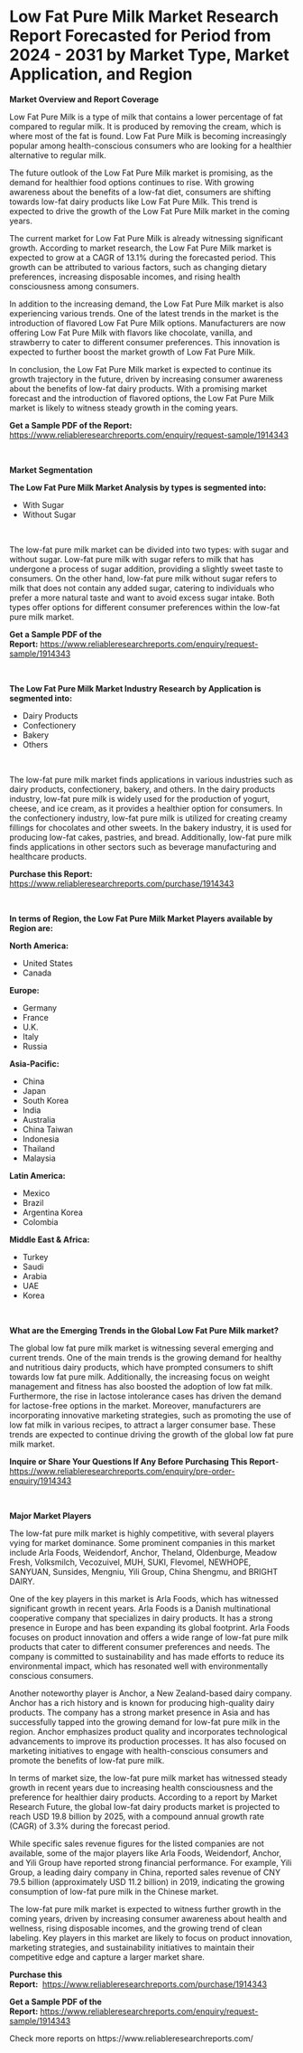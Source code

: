 <p><h1>Low Fat Pure Milk Market Research Report Forecasted for Period from 2024 -  2031 by Market Type, Market Application, and Region</h1></p><p><strong>Market Overview and Report Coverage</strong></p>
<p><p>Low Fat Pure Milk is a type of milk that contains a lower percentage of fat compared to regular milk. It is produced by removing the cream, which is where most of the fat is found. Low Fat Pure Milk is becoming increasingly popular among health-conscious consumers who are looking for a healthier alternative to regular milk.</p><p>The future outlook of the Low Fat Pure Milk market is promising, as the demand for healthier food options continues to rise. With growing awareness about the benefits of a low-fat diet, consumers are shifting towards low-fat dairy products like Low Fat Pure Milk. This trend is expected to drive the growth of the Low Fat Pure Milk market in the coming years.</p><p>The current market for Low Fat Pure Milk is already witnessing significant growth. According to market research, the Low Fat Pure Milk market is expected to grow at a CAGR of 13.1% during the forecasted period. This growth can be attributed to various factors, such as changing dietary preferences, increasing disposable incomes, and rising health consciousness among consumers.</p><p>In addition to the increasing demand, the Low Fat Pure Milk market is also experiencing various trends. One of the latest trends in the market is the introduction of flavored Low Fat Pure Milk options. Manufacturers are now offering Low Fat Pure Milk with flavors like chocolate, vanilla, and strawberry to cater to different consumer preferences. This innovation is expected to further boost the market growth of Low Fat Pure Milk.</p><p>In conclusion, the Low Fat Pure Milk market is expected to continue its growth trajectory in the future, driven by increasing consumer awareness about the benefits of low-fat dairy products. With a promising market forecast and the introduction of flavored options, the Low Fat Pure Milk market is likely to witness steady growth in the coming years.</p></p>
<p><strong>Get a Sample PDF of the Report:</strong> <a href="https://www.reliableresearchreports.com/enquiry/request-sample/1914343">https://www.reliableresearchreports.com/enquiry/request-sample/1914343</a></p>
<p>&nbsp;</p>
<p><strong>Market Segmentation</strong></p>
<p><strong>The Low Fat Pure Milk Market Analysis by types is segmented into:</strong></p>
<p><ul><li>With Sugar</li><li>Without Sugar</li></ul></p>
<p>&nbsp;</p>
<p><p>The low-fat pure milk market can be divided into two types: with sugar and without sugar. Low-fat pure milk with sugar refers to milk that has undergone a process of sugar addition, providing a slightly sweet taste to consumers. On the other hand, low-fat pure milk without sugar refers to milk that does not contain any added sugar, catering to individuals who prefer a more natural taste and want to avoid excess sugar intake. Both types offer options for different consumer preferences within the low-fat pure milk market.</p></p>
<p><strong>Get a Sample PDF of the Report:</strong>&nbsp;<a href="https://www.reliableresearchreports.com/enquiry/request-sample/1914343">https://www.reliableresearchreports.com/enquiry/request-sample/1914343</a></p>
<p>&nbsp;</p>
<p><strong>The Low Fat Pure Milk Market Industry Research by Application is segmented into:</strong></p>
<p><ul><li>Dairy Products</li><li>Confectionery</li><li>Bakery</li><li>Others</li></ul></p>
<p>&nbsp;</p>
<p><p>The low-fat pure milk market finds applications in various industries such as dairy products, confectionery, bakery, and others. In the dairy products industry, low-fat pure milk is widely used for the production of yogurt, cheese, and ice cream, as it provides a healthier option for consumers. In the confectionery industry, low-fat pure milk is utilized for creating creamy fillings for chocolates and other sweets. In the bakery industry, it is used for producing low-fat cakes, pastries, and bread. Additionally, low-fat pure milk finds applications in other sectors such as beverage manufacturing and healthcare products.</p></p>
<p><strong>Purchase this Report:</strong>&nbsp; <a href="https://www.reliableresearchreports.com/purchase/1914343">https://www.reliableresearchreports.com/purchase/1914343</a></p>
<p>&nbsp;</p>
<p><strong>In terms of Region, the Low Fat Pure Milk Market Players available by Region are:</strong></p>
<p>
    <p> <strong> North America: </strong>
        <ul>
            <li>United States</li>
            <li>Canada</li>
        </ul>
        </p> 
    <p> <strong> Europe: </strong>
        <ul>
            <li>Germany</li>
            <li>France</li>
            <li>U.K.</li>
            <li>Italy</li>
            <li>Russia</li>
        </ul>
        </p> 
    <p> <strong> Asia-Pacific: </strong>
        <ul>
            <li>China</li>
            <li>Japan</li>
            <li>South Korea</li>
            <li>India</li>
            <li>Australia</li>
            <li>China Taiwan</li>
            <li>Indonesia</li>
            <li>Thailand</li>
            <li>Malaysia</li>
        </ul>
        </p> 
    <p> <strong> Latin America: </strong>
        <ul>
            <li>Mexico</li>
            <li>Brazil</li>
            <li>Argentina Korea</li>
            <li>Colombia</li>
        </ul>
        </p> 
    <p> <strong> Middle East & Africa: </strong>
        <ul>
            <li>Turkey</li>
            <li>Saudi</li>
            <li>Arabia</li>
            <li>UAE</li>
            <li>Korea</li>
        </ul>
    </p>
    </p>
<p>&nbsp;</p>
<p><strong>What are the Emerging Trends in the Global Low Fat Pure Milk market?</strong></p>
<p><p>The global low fat pure milk market is witnessing several emerging and current trends. One of the main trends is the growing demand for healthy and nutritious dairy products, which have prompted consumers to shift towards low fat pure milk. Additionally, the increasing focus on weight management and fitness has also boosted the adoption of low fat milk. Furthermore, the rise in lactose intolerance cases has driven the demand for lactose-free options in the market. Moreover, manufacturers are incorporating innovative marketing strategies, such as promoting the use of low fat milk in various recipes, to attract a larger consumer base. These trends are expected to continue driving the growth of the global low fat pure milk market.</p></p>
<p><strong>Inquire or Share Your Questions If Any Before Purchasing This Report</strong>- <a href="https://www.reliableresearchreports.com/enquiry/pre-order-enquiry/1914343">https://www.reliableresearchreports.com/enquiry/pre-order-enquiry/1914343</a></p>
<p>&nbsp;</p>
<p><strong>Major Market Players</strong></p>
<p><p>The low-fat pure milk market is highly competitive, with several players vying for market dominance. Some prominent companies in this market include Arla Foods, Weidendorf, Anchor, Theland, Oldenburge, Meadow Fresh, Volksmilch, Vecozuivel, MUH, SUKI, Flevomel, NEWHOPE, SANYUAN, Sunsides, Mengniu, Yili Group, China Shengmu, and BRIGHT DAIRY.</p><p>One of the key players in this market is Arla Foods, which has witnessed significant growth in recent years. Arla Foods is a Danish multinational cooperative company that specializes in dairy products. It has a strong presence in Europe and has been expanding its global footprint. Arla Foods focuses on product innovation and offers a wide range of low-fat pure milk products that cater to different consumer preferences and needs. The company is committed to sustainability and has made efforts to reduce its environmental impact, which has resonated well with environmentally conscious consumers.</p><p>Another noteworthy player is Anchor, a New Zealand-based dairy company. Anchor has a rich history and is known for producing high-quality dairy products. The company has a strong market presence in Asia and has successfully tapped into the growing demand for low-fat pure milk in the region. Anchor emphasizes product quality and incorporates technological advancements to improve its production processes. It has also focused on marketing initiatives to engage with health-conscious consumers and promote the benefits of low-fat pure milk.</p><p>In terms of market size, the low-fat pure milk market has witnessed steady growth in recent years due to increasing health consciousness and the preference for healthier dairy products. According to a report by Market Research Future, the global low-fat dairy products market is projected to reach USD 19.8 billion by 2025, with a compound annual growth rate (CAGR) of 3.3% during the forecast period.</p><p>While specific sales revenue figures for the listed companies are not available, some of the major players like Arla Foods, Weidendorf, Anchor, and Yili Group have reported strong financial performance. For example, Yili Group, a leading dairy company in China, reported sales revenue of CNY 79.5 billion (approximately USD 11.2 billion) in 2019, indicating the growing consumption of low-fat pure milk in the Chinese market.</p><p>The low-fat pure milk market is expected to witness further growth in the coming years, driven by increasing consumer awareness about health and wellness, rising disposable incomes, and the growing trend of clean labeling. Key players in this market are likely to focus on product innovation, marketing strategies, and sustainability initiatives to maintain their competitive edge and capture a larger market share.</p></p>
<p><strong>Purchase this Report:</strong>&nbsp;&nbsp;<a href="https://www.reliableresearchreports.com/purchase/1914343">https://www.reliableresearchreports.com/purchase/1914343</a></p>
<p></p>
<p><strong>Get a Sample PDF of the Report:</strong>&nbsp;<a href="https://www.reliableresearchreports.com/enquiry/request-sample/1914343">https://www.reliableresearchreports.com/enquiry/request-sample/1914343</a></p>
<p>Check more reports on https://www.reliableresearchreports.com/</p>